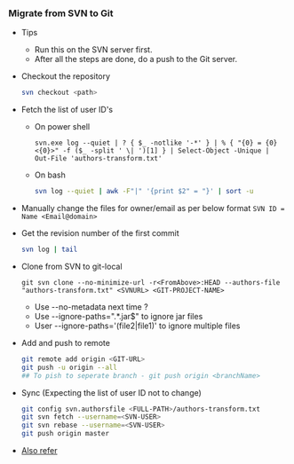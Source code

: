 ### Migrate from SVN to Git

* Tips
    * Run this on the SVN server first.
    * After all the steps are done, do a push to the Git server.
    

* Checkout the repository
    ```bash
    svn checkout <path>
    ```

* Fetch the list of user ID's
    * On power shell
        ```
        svn.exe log --quiet | ? { $_ -notlike '-*' } | % { "{0} = {0} <{0}>" -f ($_ -split ' \| ')[1] } | Select-Object -Unique | Out-File 'authors-transform.txt'
        ```
    * On bash
        ```bash
        svn log --quiet | awk -F"|" '{print $2" = "}' | sort -u
        ```

* Manually change the files for owner/email as per below format
`SVN ID = Name <Email@domain>`

* Get the revision number of the first commit
    ```bash
    svn log | tail
    ```

* Clone from SVN to git-local
    ```
    git svn clone --no-minimize-url -r<FromAbove>:HEAD --authors-file "authors-transform.txt" <SVNURL> <GIT-PROJECT-NAME>
    ```
    * Use --no-metadata next time ?
    * Use --ignore-paths=".*.jar$" to ignore jar files
    * User --ignore-paths='(file2|file1)' to ignore multiple files

* Add and push to remote
    ```bash
    git remote add origin <GIT-URL>
    git push -u origin --all
    ## To pish to seperate branch - git push origin <branchName>
    ```

* Sync (Expecting the list of user ID not to change)
    ```bash
    git config svn.authorsfile <FULL-PATH>/authors-transform.txt
    git svn fetch --username=<SVN-USER>
    git svn rebase --username=<SVN-USER>
    git push origin master
    ```

* [Also refer](https://docs.microsoft.com/en-us/azure/devops/learn/git/centralized-to-git)